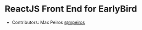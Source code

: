 # ReactJS Front End for EarlyBird

- Contributors: Max Peiros [@mpeiros](https://github.com/mpeiros)
